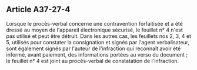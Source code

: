 Article A37-27-4
----
Lorsque le procès-verbal concerne une contravention forfaitisée et a été dressé
au moyen de l'appareil électronique sécurisé, le feuillet n° 4 n'est pas utilisé
et peut être détruit. Dans les autres cas, les feuillets nos 2, 3, 4 et 5,
utilisés pour constater la consignation et signés par l'agent verbalisateur,
sont également signés par l'auteur de l'infraction qui reconnaît avoir été
informé, avant paiement, des informations portées au verso du document ; le
feuillet n° 4 est joint au procès-verbal de constatation de l'infraction.
